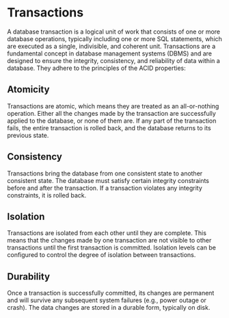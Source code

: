 # Transactions
A database transaction is a logical unit of work that consists of one or more database operations, typically including one or more SQL statements, which are executed as a single, indivisible, and coherent unit. Transactions are a fundamental concept in database management systems (DBMS) and are designed to ensure the integrity, consistency, and reliability of data within a database. They adhere to the principles of the ACID properties:

## Atomicity
Transactions are atomic, which means they are treated as an all-or-nothing operation. Either all the changes made by the transaction are successfully applied to the database, or none of them are. If any part of the transaction fails, the entire transaction is rolled back, and the database returns to its previous state.
## Consistency
Transactions bring the database from one consistent state to another consistent state. The database must satisfy certain integrity constraints before and after the transaction. If a transaction violates any integrity constraints, it is rolled back.
## Isolation
Transactions are isolated from each other until they are complete. This means that the changes made by one transaction are not visible to other transactions until the first transaction is committed. Isolation levels can be configured to control the degree of isolation between transactions.
## Durability
Once a transaction is successfully committed, its changes are permanent and will survive any subsequent system failures (e.g., power outage or crash). The data changes are stored in a durable form, typically on disk.
